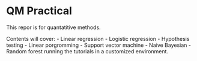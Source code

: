 # QM Practical

This repor is for quantatitive methods. 

Contents will cover:
    - Linear regression
    - Logistic regression
    - Hypothesis testing
    - Linear porgromming
    - Support vector machine
    - Naive Bayesian 
    - Random forest
running the tutorials in a customized environment.



